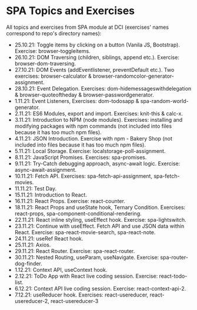 # SPA Topics and Exercises

All topics and exercises from SPA module at DCI (exercises' names correspond to repo's directory names):

- 25.10.21: Toggle items by clicking on a button (Vanila JS, Bootstrap). Exercise: browser-toggleitems.
- 26.10.21: DOM Traversing (children, siblings, append etc.). Exercise: browser-dom-traversing.
- 27.10.21: DOM Events (addEventlistener, preventDefault etc.). Two exercises: browser-calculator & browser-randomcolor-generator-assignment.
- 28.10.21: Event Delegation. Exercises: dom-hidemessageswithdelegation & browser-quoteoftheday & browser-passwordgenerator.
- 1.11.21: Event Listeners, Exercises: dom-todosapp & spa-random-world-generator.
- 2.11.21: ES6 Modules, export and import. Exercises: knit-this & calc-x.
- 3.11.21: Introduction to NPM (node modules). Exercises: installing and modifying packages with npm commands (not included into files because it has too much npm files).
- 4.11.21: JSON Introduction. Exercise with npm - Bakery Shop (not included into files because it has too much npm files).
- 5.11.21: Local Storage. Exercise: localstorage-poll-assignment.
- 8.11.21: JavaScript Promises. Exercises: spa-promises.
- 9.11.21: Try-Catch debugging approach, async-await logic. Exercise: async-await-assignment.
- 10.11.21: Fetch API. Exercises: spa-fetch-api-assignment, spa-fetch-movies.
- 11.11.21: Test Day.
- 15.11.21: Introduction to React.
- 16.11.21: React Props. Exercise: react-counter.
- 18.11.21: React Props and useState hook, Ternary Condition. Exercises: react-props, spa-component-conditional-rendering.
- 22.11.21: React inline styling, useEffect hook. Exercise: spa-lightswitch.
- 23.11.21: Continue with useEffect. Fetch API and use JSON data within React. Exercise: spa-react-movie-search, spa-react-note.
- 24.11.21: useRef React hook.
- 25.11.21: Axios.
- 29.11.21: React Router. Exercise: spa-react-router.
- 30.11.21: Nested Routing, useParam, useNavigate. Exercise: spa-router-dog-finder.
- 1.12.21: Context API, useContext hook.
- 2.12.21: ToDo App with React live coding session. Exercise: react-todo-list.
- 6.12.21: Context API live coding session. Exercise: react-context-api-2. 
- 7.12.21: useReducer hook. Exercises: react-usereducer, react-usereducer-2, react-usereducer-3
